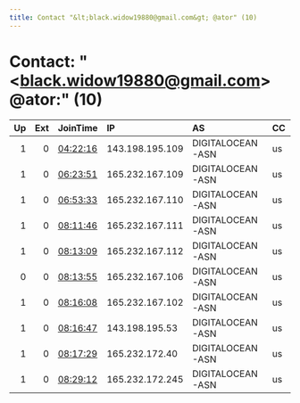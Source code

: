 ```yaml
---
title: Contact "&lt;black.widow19880@gmail.com&gt; @ator" (10)
---
```


# Contact: "&lt;black.widow19880@gmail.com&gt; @ator:" (10)

|   Up |   Ext | JoinTime                                                                                              | IP              | AS               | CC   |   ORp |   Dirp | OS    | Version   | Nickname   |   eFamMembers |
|-----:|------:|:------------------------------------------------------------------------------------------------------|:----------------|:-----------------|:-----|------:|-------:|:------|:----------|:-----------|--------------:|
|    1 |     0 | [04:22:16](https://nusenu.github.io/OrNetStats/w/relay/926CD3E9700BC0CDCE22111411B999654398B471.html) | 143.198.195.109 | DIGITALOCEAN-ASN | us   |  9001 |      0 | Linux | 0.4.7.13  | blackWIDOW |            10 |
|    1 |     0 | [06:23:51](https://nusenu.github.io/OrNetStats/w/relay/CB08B1A9FA217AC1BC7B8877538E0F0FE33966A9.html) | 165.232.167.109 | DIGITALOCEAN-ASN | us   |  9001 |      0 | Linux | 0.4.7.13  | blackWIDOW |            10 |
|    1 |     0 | [06:53:33](https://nusenu.github.io/OrNetStats/w/relay/160A500C770FC91888B420E519AC8BF3ED748598.html) | 165.232.167.110 | DIGITALOCEAN-ASN | us   |  9001 |      0 | Linux | 0.4.7.13  | blackWIDOW |            10 |
|    1 |     0 | [08:11:46](https://nusenu.github.io/OrNetStats/w/relay/1D3E87FB82932CB79AF972011D10519BFC049574.html) | 165.232.167.111 | DIGITALOCEAN-ASN | us   |  9001 |      0 | Linux | 0.4.7.13  | blackWIDOW |            10 |
|    1 |     0 | [08:13:09](https://nusenu.github.io/OrNetStats/w/relay/14B01A2662962663A94624D37CBB8F977B71359D.html) | 165.232.167.112 | DIGITALOCEAN-ASN | us   |  9001 |      0 | Linux | 0.4.7.13  | blackWIDOW |            10 |
|    0 |     0 | [08:13:55](https://nusenu.github.io/OrNetStats/w/relay/439D4B217DF31F97D13C94D67A63D08518EF2D01.html) | 165.232.167.106 | DIGITALOCEAN-ASN | us   |  9001 |      0 | Linux | 0.4.7.13  | blackWIDOW |            10 |
|    1 |     0 | [08:16:08](https://nusenu.github.io/OrNetStats/w/relay/BDBF04B518BB347911B92310B37310EEEA91189F.html) | 165.232.167.102 | DIGITALOCEAN-ASN | us   |  9001 |      0 | Linux | 0.4.7.13  | blackWIDOW |            10 |
|    1 |     0 | [08:16:47](https://nusenu.github.io/OrNetStats/w/relay/6C426DE18AABF687C4F74D9FD9F990E97ECC63E1.html) | 143.198.195.53  | DIGITALOCEAN-ASN | us   |  9001 |      0 | Linux | 0.4.7.13  | blackWIDOW |            10 |
|    1 |     0 | [08:17:29](https://nusenu.github.io/OrNetStats/w/relay/DA7422D59D56CECCC99D8DB088B6C1D337AE7848.html) | 165.232.172.40  | DIGITALOCEAN-ASN | us   |  9001 |      0 | Linux | 0.4.7.13  | blackWIDOW |            10 |
|    1 |     0 | [08:29:12](https://nusenu.github.io/OrNetStats/w/relay/A8F943A33068B259C32744668F7A9A5DE33B37D1.html) | 165.232.172.245 | DIGITALOCEAN-ASN | us   |  9001 |      0 | Linux | 0.4.7.13  | blackWIDOW |            10 |
